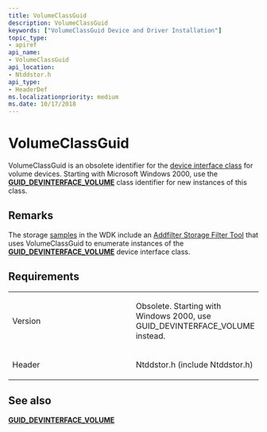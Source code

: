 ```yaml
---
title: VolumeClassGuid
description: VolumeClassGuid
keywords: ["VolumeClassGuid Device and Driver Installation"]
topic_type:
- apiref
api_name:
- VolumeClassGuid
api_location:
- Ntddstor.h
api_type:
- HeaderDef
ms.localizationpriority: medium
ms.date: 10/17/2018
---
```


# VolumeClassGuid


VolumeClassGuid is an obsolete identifier for the [device interface class](./overview-of-device-interface-classes.md) for volume devices. Starting with Microsoft Windows 2000, use the [**GUID_DEVINTERFACE_VOLUME**](guid-devinterface-volume.md) class identifier for new instances of this class.

## Remarks

The storage [samples](https://go.microsoft.com/fwlink/p/?LinkId=618052) in the WDK include an [Addfilter Storage Filter Tool](/samples/browse/) that uses VolumeClassGuid to enumerate instances of the [**GUID_DEVINTERFACE_VOLUME**](guid-devinterface-volume.md) device interface class.

## Requirements

<table>
<colgroup>
<col width="50%" />
<col width="50%" />
</colgroup>
<tbody>
<tr class="odd">
<td align="left"><p>Version</p></td>
<td align="left"><p>Obsolete. Starting with Windows 2000, use GUID_DEVINTERFACE_VOLUME instead.</p></td>
</tr>
<tr class="even">
<td align="left"><p>Header</p></td>
<td align="left">Ntddstor.h (include Ntddstor.h)</td>
</tr>
</tbody>
</table>

## See also


[**GUID_DEVINTERFACE_VOLUME**](guid-devinterface-volume.md)

